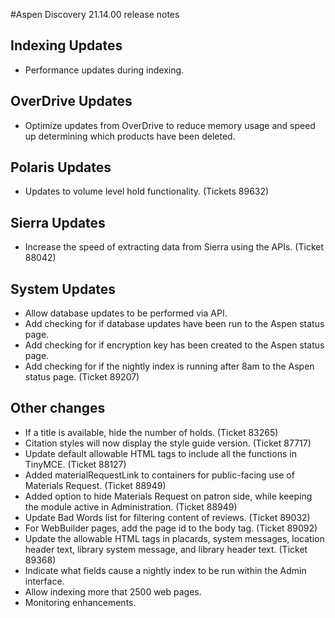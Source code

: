 #Aspen Discovery 21.14.00 release notes
## Indexing Updates
- Performance updates during indexing. 

## OverDrive Updates
- Optimize updates from OverDrive to reduce memory usage and speed up determining which products have been deleted.  

## Polaris Updates 
- Updates to volume level hold functionality. (Tickets 89632)

## Sierra Updates
- Increase the speed of extracting data from Sierra using the APIs. (Ticket 88042)

## System Updates
- Allow database updates to be performed via API. 
- Add checking for if database updates have been run to the Aspen status page.
- Add checking for if encryption key has been created to the Aspen status page.  
- Add checking for if the nightly index is running after 8am to the Aspen status page. (Ticket 89207)

## Other changes
- If a title is available, hide the number of holds. (Ticket 83265)
- Citation styles will now display the style guide version. (Ticket 87717)
- Update default allowable HTML tags to include all the functions in TinyMCE. (Ticket 88127)
- Added materialRequestLink to containers for public-facing use of Materials Request. (Ticket 88949)
- Added option to hide Materials Request on patron side, while keeping the module active in Administration. (Ticket 88949)
- Update Bad Words list for filtering content of reviews. (Ticket 89032)
- For WebBuilder pages, add the page id to the body tag. (Ticket 89092)
- Update the allowable HTML tags in placards, system messages, location header text, library system message, and library header text. (Ticket 89368)
- Indicate what fields cause a nightly index to be run within the Admin interface. 
- Allow indexing more that 2500 web pages. 
- Monitoring enhancements. 
